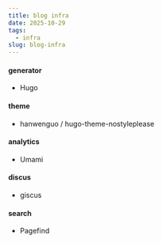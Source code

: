 ```yaml
---
title: blog infra
date: 2025-10-29
tags:
  - infra
slug: blog-infra
---
```


#### generator

- Hugo

#### theme

- hanwenguo / hugo-theme-nostyleplease

#### analytics

- Umami

#### discus

- giscus

#### search

- Pagefind

